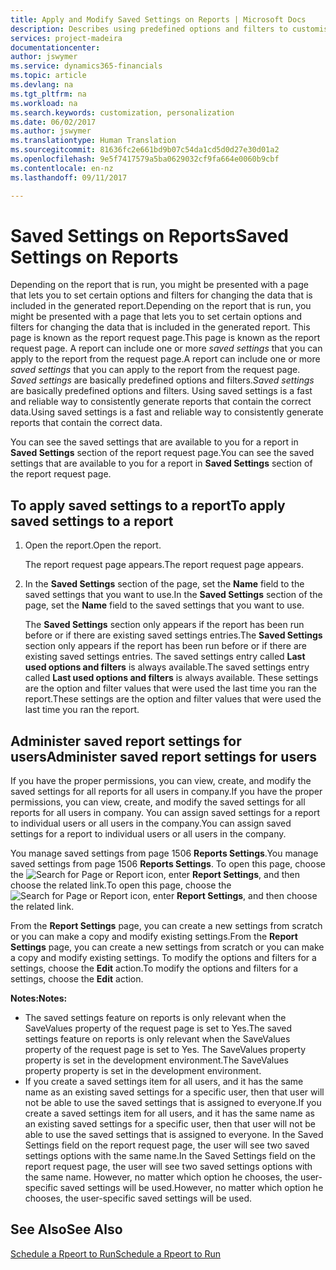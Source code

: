 ```yaml
---
title: Apply and Modify Saved Settings on Reports | Microsoft Docs
description: Describes using predefined options and filters to customise a report, and to generate the correct data.
services: project-madeira
documentationcenter: 
author: jswymer
ms.service: dynamics365-financials
ms.topic: article
ms.devlang: na
ms.tgt_pltfrm: na
ms.workload: na
ms.search.keywords: customization, personalization
ms.date: 06/02/2017
ms.author: jswymer
ms.translationtype: Human Translation
ms.sourcegitcommit: 81636fc2e661bd9b07c54da1cd5d0d27e30d01a2
ms.openlocfilehash: 9e5f7417579a5ba0629032cf9fa664e0060b9cbf
ms.contentlocale: en-nz
ms.lasthandoff: 09/11/2017

---
```

# <a name="saved-settings-on-reports"></a><span data-ttu-id="bf511-103">Saved Settings on Reports</span><span class="sxs-lookup"><span data-stu-id="bf511-103">Saved Settings on Reports</span></span>
<span data-ttu-id="bf511-104">Depending on the report that is run, you might be presented with a page that lets you to set certain options and filters for changing the data that is included in the generated report.</span><span class="sxs-lookup"><span data-stu-id="bf511-104">Depending on the report that is run, you might be presented with a page that lets you to set certain options and filters for changing the data that is included in the generated report.</span></span> <span data-ttu-id="bf511-105">This page is known as the report request page.</span><span class="sxs-lookup"><span data-stu-id="bf511-105">This page is known as the report request page.</span></span> <span data-ttu-id="bf511-106">A report can include one or more *saved settings* that you can apply to the report from the request page.</span><span class="sxs-lookup"><span data-stu-id="bf511-106">A report can include one or more *saved settings* that you can apply to the report from the request page.</span></span> <span data-ttu-id="bf511-107">*Saved settings* are basically predefined options and filters.</span><span class="sxs-lookup"><span data-stu-id="bf511-107">*Saved settings* are basically predefined options and filters.</span></span> <span data-ttu-id="bf511-108">Using saved settings is a fast and reliable way to consistently generate reports that contain the correct data.</span><span class="sxs-lookup"><span data-stu-id="bf511-108">Using saved settings is a fast and reliable way to consistently generate reports that contain the correct data.</span></span>

<span data-ttu-id="bf511-109">You can see the saved settings that are available to you for a report in **Saved Settings** section of the report request page.</span><span class="sxs-lookup"><span data-stu-id="bf511-109">You can see the saved settings that are available to you for a report in **Saved Settings** section of the report request page.</span></span>  

## <a name="to-apply-saved-settings-to-a-report"></a><span data-ttu-id="bf511-110">To apply saved settings to a report</span><span class="sxs-lookup"><span data-stu-id="bf511-110">To apply saved settings to a report</span></span>
1. <span data-ttu-id="bf511-111">Open the report.</span><span class="sxs-lookup"><span data-stu-id="bf511-111">Open the report.</span></span>

   <span data-ttu-id="bf511-112">The report request page appears.</span><span class="sxs-lookup"><span data-stu-id="bf511-112">The report request page appears.</span></span>    
2. <span data-ttu-id="bf511-113">In the **Saved Settings** section of the page, set the **Name** field  to the saved settings that you want to use.</span><span class="sxs-lookup"><span data-stu-id="bf511-113">In the **Saved Settings** section of the page, set the **Name** field  to the saved settings that you want to use.</span></span>

   <span data-ttu-id="bf511-114">The **Saved Settings** section only appears if the report has been run before or if there are existing saved settings entries.</span><span class="sxs-lookup"><span data-stu-id="bf511-114">The **Saved Settings** section only appears if the report has been run before or if there are existing saved settings entries.</span></span> <span data-ttu-id="bf511-115">The saved settings entry called **Last used options and filters** is always available.</span><span class="sxs-lookup"><span data-stu-id="bf511-115">The saved settings entry called **Last used options and filters** is always available.</span></span> <span data-ttu-id="bf511-116">These settings are the option and filter values that were used the last time you ran the report.</span><span class="sxs-lookup"><span data-stu-id="bf511-116">These settings are the option and filter values that were used the last time you ran the report.</span></span>

## <a name="administer-saved-report-settings-for-users"></a><span data-ttu-id="bf511-117">Administer saved report settings for users</span><span class="sxs-lookup"><span data-stu-id="bf511-117">Administer saved report settings for users</span></span>
<span data-ttu-id="bf511-118">If you have the proper permissions, you can view, create, and modify the saved settings for all reports for all users in company.</span><span class="sxs-lookup"><span data-stu-id="bf511-118">If you have the proper permissions, you can view, create, and modify the saved settings for all reports for all users in company.</span></span> <span data-ttu-id="bf511-119">You can assign saved settings for a report to individual users or all users in the company.</span><span class="sxs-lookup"><span data-stu-id="bf511-119">You can assign saved settings for a report to individual users or all users in the company.</span></span>

<span data-ttu-id="bf511-120">You manage saved settings from page 1506 **Reports Settings**.</span><span class="sxs-lookup"><span data-stu-id="bf511-120">You manage saved settings from page 1506 **Reports Settings**.</span></span> <span data-ttu-id="bf511-121">To open this page, choose the ![Search for Page or Report](media/ui-search/search_small.png "Search for Page or Report icon") icon, enter **Report Settings**, and then choose the related link.</span><span class="sxs-lookup"><span data-stu-id="bf511-121">To open this page, choose the ![Search for Page or Report](media/ui-search/search_small.png "Search for Page or Report icon") icon, enter **Report Settings**, and then choose the related link.</span></span>

<span data-ttu-id="bf511-122">From the **Report Settings** page, you can create a new settings from scratch or you can make a copy and modify existing settings.</span><span class="sxs-lookup"><span data-stu-id="bf511-122">From the **Report Settings** page, you can create a new settings from scratch or you can make a copy and modify existing settings.</span></span> <span data-ttu-id="bf511-123">To modify the options and filters for a settings, choose the **Edit** action.</span><span class="sxs-lookup"><span data-stu-id="bf511-123">To modify the options and filters for a settings, choose the **Edit** action.</span></span>

<span data-ttu-id="bf511-124">**Notes:**</span><span class="sxs-lookup"><span data-stu-id="bf511-124">**Notes:**</span></span>

* <span data-ttu-id="bf511-125">The saved settings feature on reports is only relevant when the SaveValues property of the request page is set to Yes.</span><span class="sxs-lookup"><span data-stu-id="bf511-125">The saved settings feature on reports is only relevant when the SaveValues property of the request page is set to Yes.</span></span> <span data-ttu-id="bf511-126">The SaveValues property property is set in the development environment.</span><span class="sxs-lookup"><span data-stu-id="bf511-126">The SaveValues property property is set in the development environment.</span></span>
* <span data-ttu-id="bf511-127">If you create a saved settings item for all users, and it has the same name as an existing saved settings for a specific user, then that user will not be able to use the saved settings that is assigned to everyone.</span><span class="sxs-lookup"><span data-stu-id="bf511-127">If you create a saved settings item for all users, and it has the same name as an existing saved settings for a specific user, then that user will not be able to use the saved settings that is assigned to everyone.</span></span>  <span data-ttu-id="bf511-128">In the Saved Settings field on the report request page, the user will see two saved settings options with the same name.</span><span class="sxs-lookup"><span data-stu-id="bf511-128">In the Saved Settings field on the report request page, the user will see two saved settings options with the same name.</span></span> <span data-ttu-id="bf511-129">However, no matter which option he chooses, the user-specific saved settings will be used.</span><span class="sxs-lookup"><span data-stu-id="bf511-129">However, no matter which option he chooses, the user-specific saved settings will be used.</span></span>

## <a name="see-also"></a><span data-ttu-id="bf511-130">See Also</span><span class="sxs-lookup"><span data-stu-id="bf511-130">See Also</span></span>
[<span data-ttu-id="bf511-131">Schedule a Rpeort to Run</span><span class="sxs-lookup"><span data-stu-id="bf511-131">Schedule a Rpeort to Run</span></span>](ui-schedule-report.md)  

